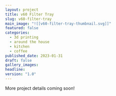 ```yaml
---
layout: project
title: v60 Filter Tray
slug: v60-filter-tray
main_image: "![[v60-filter-tray-thumbnail.svg]]"
featured: false
categories:
  - 3d printing
  - around the house
  - kitchen
  - coffee
published_date: 2023-01-31
draft: false
gallery_images: 
headline: 
version: "1.0"
---
```


More project details coming soon!
